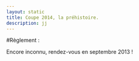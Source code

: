 ```yaml
---
layout: static
title: Coupe 2014, la préhistoire.
description: jj
---
```


#Règlement :

Encore inconnu, rendez-vous en septembre 2013 !

